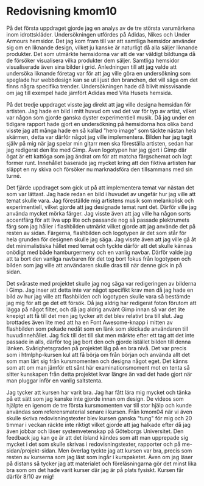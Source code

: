 ---
---
Redovisning kmom10
=========================

På det första uppdraget gjorde jag en analys av de tre största varumärkena inom idrottskläder. Undersökningen utfördes på Adidas, Nikes och Under Armours hemsidor. Det jag kom fram till var att samtliga hemsidor använder sig om en liknande design, vilket ju kanske är naturligt då alla säljer liknande produkter. Det som utmärkte hemsidorna var att de var väldigt bildtunga då de försöker visualisera vilka produkter dem säljer. Samtliga hemsidor visualiserade även sina bilder i grid. Anledningen till att jag valde att undersöka liknande företag var för att jag ville göra en undersökning som speglade hur webbdesign kan se ut i just den branchen, det vill säga om det finns några specifika trender. Undersökningen hade då blivit missvisande om jag till exempel hade jämfört Adidas med Vita Husets hemsida.

På det tredje uppdraget visste jag direkt att jag ville designa hemsidan för artisten. Jag hade en bild i mitt huvud om vad det var för typ av artist, vilket var någon som gjorde ganska dyster experimentiell musik. Då jag under en tidigare rapport hade gjort en undersökning på hemsidorna hos olika band visste jag att många hade en så kallad "hero image" som täckte nästan hela skärmen, detta var därför något jag ville implementera. Bilden har jag tagit själv på mig när jag spelar min gitarr men ska föreställa artisten, sedan har jag redigerat den lite med Gimp. Även logotypen har jag gjort i Gimp där ögat är ett kattöga som jag ändrat om för att matcha färgschemat och lagt former runt. Innehållet baserade jag mycket kring att den fiktiva artisten har släppt en ny skiva och försöker nu marknadsföra den tillsammans med sin turné.

Det fjärde uppdraget som gick ut på att implementera temat var nästan det som var lättast. Jag hade redan en bild i huvudet av ungefär hur jag ville att temat skulle vara. Jag föreställde mig artistens musik som melankolisk och experimentiell, vilket gjorde att jag designade temat runt det. Därför ville jag använda mycket mörka färger. Jag visste även att jag ville ha någon sorts accentfärg för att liva upp lite och passande nog så passade plektrumets färg som jag håller i flashbilden utmärkt vilket gjorde att jag använde det på resten av sidan. Färgerna, flashbilden och logotypen är det som står för hela grunden för designen skulle jag säga. Jag visste även att jag ville gå åt det minimalistiska hållet med temat och tyckte därför att det skulle kännas onödigt med både hamburgermeny och en vanlig navbar. Därför valde jag att ta bort den vanliga navbaren för det tog bort fokus från logotypen och bilden som jag ville att användaren skulle dras till när denne gick in på sidan.

Det svåraste med projektet skulle jag nog säga var redigeringen av bilderna i Gimp. Jag inser att detta inte var något specifikt krav men då jag hade en bild av hur jag ville att flashbilden och logotypen skulle vara så bestämde jag mig för att ge det ett försök. Då jag aldrig har redigerat foton förutom att lägga på något filter, och då jag aldrig använt Gimp innan så var det lite knepigt att få till det men jag tycker att det blev relativt bra till slut. Jag brottades även lite med att ha en Font Awesome-knapp i mitten av flashbilden som pekade nedåt som en länk som skickade användaren till huvudinnehållet. Jag fick till det till slut men märkte efter ett tag att det inte passade in alls, därför tog jag bort den och gjorde istället bilden till denna länken. Svårighetsgraden på projektet låg på en bra nivå. Det var precis som i htmlphp-kursen kul att få börja om från början och använda allt det som man lärt sig från kursmomenten och designa något eget. Det känns som att om man jämför ett sånt här examinationsmoment mot en tenta så sitter kunskapen från detta projektet kvar längre än vad det hade gjort när man pluggar inför en vanlig saltstenta.

Jag tycker att kursen har varit bra. Jag har fått lära mig mycket och tänka på ett sätt som jag kanske inte gjorde innan om design. De videos som hjälpte en igenom de tre första kursmomenten var till stor hjälp och kunde användas som referensmaterial senare i kursen. Från kmom04 när vi även skulle skriva redovisningstexter blev kursen ganska "tung" för mig och 20 timmar i veckan räckte inte riktigt vilket gjorde att jag halkade efter då jag även jobbar och läser systemvetenskap på Göteborgs Universitet. Den feedback jag kan ge är att det ibland kändes som att man upprepade sig mycket i det som skulle skrivas i redovisningstexter, rapporter och på me-sidan/projekt-sidan. Men överlag tyckte jag att kursen var bra, precis som resten av kurserna som jag läst som ingår i kurspaketet. Även om jag läser på distans så tycker jag att materialet och föreläsningarna gör det minst lika bra som om det hade varit kurser där jag är på plats fysiskt. Kursen får därför 8/10 av mig!

